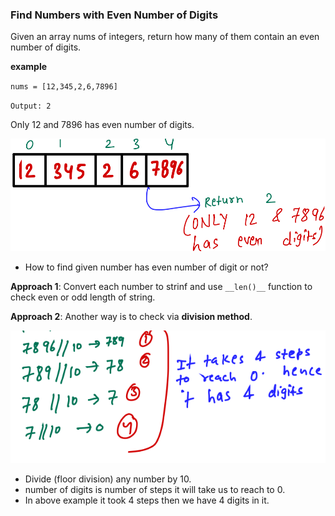 ### Find Numbers with Even Number of Digits

Given an array nums of integers, return how many of them contain an even number of digits.

__example__ 

`nums = [12,345,2,6,7896]`	

`Output: 2`

Only 12 and 7896 has even number of digits.  

![image](https://github.com/mayankdubey1996/DSA_and_Leetcode/blob/main/1.Linear%20Search/images/7.1even_digits.png)

- How to find given number has even number of digit or not?

__Approach 1__: Convert each number to strinf and use `__len()__` function to check
even or odd length of string.

__Approach 2__: Another way is to check via __division method__.

![image](https://github.com/mayankdubey1996/DSA_and_Leetcode/blob/main/1.Linear%20Search/images/7.2even_digits.png)

- Divide (floor division) any number by 10.
- number of digits is number of steps it will take us to reach to 0.
- In above example it took 4 steps then we have 4 digits in it.


